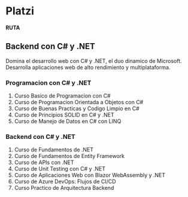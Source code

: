 # Platzi

**RUTA**

## Backend con C# y .NET 

Domina el desarrollo web con C# y .NET, el duo dinamico de Microsoft. Desarrolla aplicaciones web de alto rendimiento y multiplataforma.

### Programacion con C# y .NET 

1. Curso Basico de Programacion con C# 
2. Curso de Programacion Orientada a Objetos con C#
3. Curso de Buenas Practicas y Codigo Limpio en C#
4. Curso de Principios SOLID en C# y .NET
5. Curso de Manejo de Datos en C# con LINQ

### Backend con C# y .NET 

1. Curso de Fundamentos de .NET
2. Curso de Fundamentos de Entity Framework
3. Curso de APIs con .NET
4. Curso de Unit Testing con C# y .NET 
5. Curso de Aplicaciones Web con Blazor WebAssembly y .NET 
6. Curso de Azure DevOps: Flujos de CI/CD 
7. Curso Practico de Arquitectura Backend
